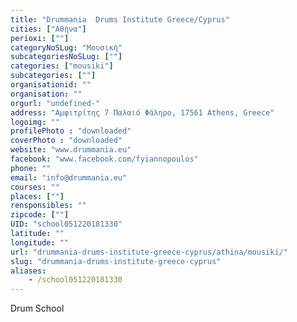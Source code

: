 ```yaml
---
title: "Drummania  Drums Institute Greece/Cyprus"
cities: ["Αθήνα"]
perioxi: [""]
categoryNoSLug: "Μουσική"
subcategoriesNoSLug: [""]
categories: ["mousiki"]
subcategories: [""]
organisationid: ""
organisation: ""
orgurl: "undefined-"
address: "Αμφιτρίτης 7 Παλαιό Φάληρο, 17561 Athens, Greece"
logoimg: ""
profilePhoto : "downloaded"
coverPhoto : "downloaded"
website: "www.drummania.eu"
facebook: "www.facebook.com/fyiannopoulos"
phone: ""
email: "info@drummania.eu"
courses: ""
places: [""]
rensponsibles: ""
zipcode: [""]
UID: "school051220181330"
latitude: ""
longitude: ""
url: "drummania-drums-institute-greece-cyprus/athina/mousiki/"
slug: "drummania-drums-institute-greece-cyprus"
aliases:
    - /school051220181330
---
```





Drum School